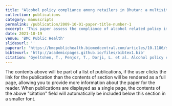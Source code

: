 ```yaml
---
title: "Alcohol policy compliance among retailers in Bhutan: a multisite community intervention study"
collection: publications
category: manuscripts
permalink: /publication/2009-10-01-paper-title-number-1
excerpt: 'This paper assess the compliance of alcohol related policy implementations in three district towns of Bhutan'
date: 2021-10-19
venue: 'BMC Public Health'
slidesurl: ''
paperurl: 'https://bmcpublichealth.biomedcentral.com/articles/10.1186/s12889-021-11932-0'
bibtexurl: 'http://academicpages.github.io/files/bibtex1.bib'
citation: 'Gyeltshen, T., Penjor, T., Dorji, L. et al. Alcohol policy compliance among retailers in Bhutan: a multisite community intervention study. BMC Public Health 21, 1893 (2021). https://doi.org/10.1186/s12889-021-11932-0'
---
```

The contents above will be part of a list of publications, if the user clicks the link for the publication than the contents of section will be rendered as a full page, allowing you to provide more information about the paper for the reader. When publications are displayed as a single page, the contents of the above "citation" field will automatically be included below this section in a smaller font.

